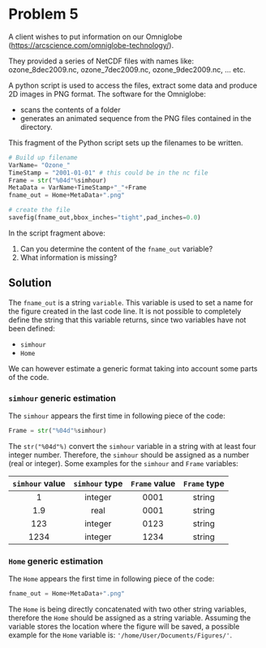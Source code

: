 # Problem 5

A client wishes to put information on our Omniglobe (https://arcscience.com/omniglobe-technology/). 

They provided a series of NetCDF files with names like: ozone_8dec2009.nc, ozone_7dec2009.nc, ozone_9dec2009.nc, ... etc.

A python script is used to access the files, extract some data and produce 2D images in PNG format.
The software for the Omniglobe:

- scans the contents of a folder
- generates an animated sequence from the PNG files contained in the directory.

This fragment of the Python script sets up the filenames to be written.

```python
# Build up filename
VarName= "Ozone_"
TimeStamp = "2001-01-01" # this could be in the nc file
Frame = str("%04d"%simhour)
MetaData = VarName+TimeStamp+"_"+Frame
fname_out = Home+MetaData+".png"

# create the file
savefig(fname_out,bbox_inches="tight",pad_inches=0.0)
```

In the script fragment above:

1. Can you determine the content of the `fname_out` variable?
2. What information is missing?

## Solution

The `fname_out` is a string `variable`. This variable is used to set a name for the figure created in the last code line. It is not possible to completely define the string that this variable returns, since two variables have not been defined:

- `simhour`
- `Home`

We can however estimate a generic format taking into account some parts of the code.

### `simhour` generic estimation

The `simhour` appears the first time in following piece of the code:

```python
Frame = str("%04d"%simhour)
```

The `str("%04d"%)` convert the `simhour` variable in a string with at least four integer number. Therefore, the `simhour` should be assigned as a number (real or integer). Some examples for the `simhour` and `Frame` variables:

|`simhour` value |`simhour` type |`Frame` value | `Frame` type |
| :--: | :--:    | :--: | :--:   |
| 1    | integer | 0001 | string |
| 1.9  | real    | 0001 | string |
| 123  | integer | 0123 | string |
| 1234 | integer | 1234 | string |

### `Home` generic estimation

The `Home` appears the first time in following piece of the code:

```python
fname_out = Home+MetaData+".png"
```

The `Home` is being directly concatenated with two other string variables, therefore the `Home` should be assigned as a string variable. Assuming the variable stores the location where the figure will be saved, a possible example for the `Home` variable is: `'/home/User/Documents/Figures/'`.